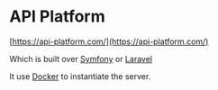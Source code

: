 # API Platform

[https://api-platform.com/](https://api-platform.com/)

Which is built over [Symfony](https://symfony.com/) or [Laravel](https://laravel.com)

It use [Docker](https://www.docker.com/) to instantiate the server.
